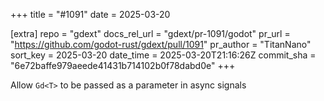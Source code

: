 +++
title = "#1091"
date = 2025-03-20

[extra]
repo = "gdext"
docs_rel_url = "gdext/pr-1091/godot"
pr_url = "https://github.com/godot-rust/gdext/pull/1091"
pr_author = "TitanNano"
sort_key = 2025-03-20
date_time = 2025-03-20T21:16:26Z
commit_sha = "6e72baffe979aeede41431b714102b0f78dabd0e"
+++

Allow `Gd<T>` to be passed as a parameter in async signals
